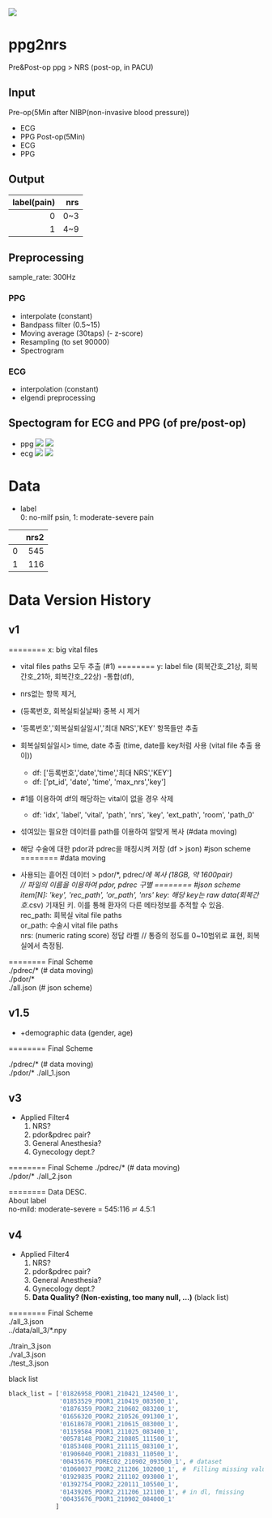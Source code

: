 ![](./assets/ppg2nrs.png)

# ppg2nrs
Pre&amp;Post-op ppg > NRS (post-op, in PACU)

## Input

Pre-op(5Min after NIBP(non-invasive blood pressure))
- ECG
- PPG
Post-op(5Min)
- ECG
- PPG

## Output

|  label(pain)  |   nrs |
|---:|-------:|
|  0 |    0~3 |
|  1 |    4~9 |

## Preprocessing

sample_rate: 300Hz

### PPG

- interpolate (constant)
- Bandpass filter (0.5~15)
- Moving average (30taps)
(- z-score)
- Resampling (to set 90000)
- Spectrogram

### ECG

- interpolation (constant)
- elgendi preprocessing

## Spectogram for ECG and PPG (of pre/post-op)

- ppg 
![](./assets/ppg_or_spec.png)
![](./assets/ppg_rec_spec.png)
- ecg
![](./assets/ecg_or_spec.png)
![](./assets/ecg_rec_spec.png)

# Data

- label  
0: no-milf psin, 1: moderate-severe pain

|    |   nrs2 |
|---:|-------:|
|  0 |    545 |
|  1 |    116 |

# Data Version History

## v1 
======== x: big vital files 
- vital files paths 모두 추출 (#1)
======== y: label file (회복간호_21상, 회복간호_21하, 회복간호_22상)
-통합(df), 
- nrs없는 항목 제거,
- (등록번호, 회복실퇴실날짜) 중복 시 제거
- '등록번호','회복실퇴실일시','최대 NRS','KEY' 항목들만 추출
- 회복실퇴실일시> time, date 추출 (time, date를 key처럼 사용 (vital file 추출 용이))
    - df: ['등록번호','date','time','최대 NRS','KEY']
    - df: ['pt_id', 'date', 'time', 'max_nrs','key']

- #1를 이용하여 df의 해당하는 vital이 없을 경우 삭제
    - df: 'idx', 'label', 'vital', 'path', 'nrs', 'key', 'ext_path', 'room', 'path_0'
- 섞여있는 필요한 데이터를 path를 이용하여 알맞게 복사 (#data moving)
- 해당 수술에 대한 pdor과 pdrec을 매칭시켜 저장 (df > json) #json scheme
======== #data moving  
- 사용되는 흩어진 데이터 > pdor/*, pdrec/*에 복사 (18GB, 약 1600pair)  
// 파일의 이름을 이용하여 pdor, pdrec 구별 
======== #json scheme  
item[N]: 'key', 'rec_path', 'or_path', 'nrs'
key: 해당 key는 raw data(회복간호*.csv) 기재된 키. 이를 통해 환자의 다른 메타정보를 추적할 수 있음.  
rec_path: 회복실 vital file paths  
or_path: 수술시 vital file paths   
nrs: (numeric rating score) 정답 라벨 // 통증의 정도를 0~10범위로 표현, 회복실에서 측정됨.   

======== Final Scheme  
./pdrec/* (# data moving)  
./pdor/*   
./all.json (# json scheme)  

## v1.5

- +demographic data (gender, age)


======== Final Scheme  

./pdrec/* (# data moving)  
./pdor/*
./all_1.json

## v3

- Applied Filter4
    1. NRS? 
    2. pdor&pdrec pair? 
    3. General Anesthesia? 
    4. Gynecology dept.?

======== Final Scheme
./pdrec/* (# data moving)  
./pdor/*
./all_2.json

======== Data DESC.  
About label  
no-mild: moderate-severe = 545:116 ≓ 4.5:1

## v4

- Applied Filter4
    1. NRS? 
    2. pdor&pdrec pair? 
    3. General Anesthesia? 
    4. Gynecology dept.?  
    5. __Data Quality? (Non-existing, too many null, …)__ (black list)

======== Final Scheme  
./all_3.json  
../data/all_3/*.npy  

./train_3.json  
./val_3.json  
./test_3.json  


black list 
```python 
black_list = ['01826958_PDOR1_210421_124500_1',
              '01853529_PDOR1_210419_083500_1',
              '01876359_PDOR2_210602_083200_1',
              '01656320_PDOR2_210526_091300_1',
              '01618678_PDOR1_210615_083000_1',
              '01159584_PDOR1_211025_083400_1',
              '00578148_PDOR2_210805_111500_1',
              '01853408_PDOR1_211115_083100_1',
              '01906040_PDOR1_210831_110500_1',
              '00435676_PDREC02_210902_093500_1', # dataset 
              '01060037_PDOR2_211206_102000_1', #  Filling missing values error
              '01929835_PDOR2_211102_093000_1',
              '01392754_PDOR2_220111_105500_1',
              '01439205_PDOR2_211206_121100_1', # in dl, fmissing
              '00435676_PDOR1_210902_084000_1'
             ]
```
